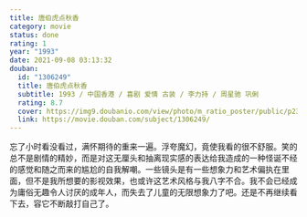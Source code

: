 ```yaml
---
title: 唐伯虎点秋香
category: movie
status: done
rating: 1
year: "1993"
date: 2021-09-08 03:13:32
douban:
  id: "1306249"
  title: 唐伯虎点秋香
  subtitle: 1993 / 中国香港 / 喜剧 爱情 古装 / 李力持 / 周星驰 巩俐
  rating: 8.7
  cover: https://img9.doubanio.com/view/photo/m_ratio_poster/public/p2357915564.jpg
  link: https://movie.douban.com/subject/1306249/
---
```


忘了小时看没看过，满怀期待的重来一遍。浮夸魔幻，竟使我看的很不舒服。笑的总不是剧情的精妙，而是对这无厘头和抽离现实感的表达给我造成的一种怪诞不经的感觉和随之而来的尴尬的自我解嘲。一些镜头是有一些想象力和艺术偏执在里面，但不是我所想要的影视效果，也或许这艺术风格与我八字不合。我不会已经成为庸俗无趣令人讨厌的成年人，而失去了儿童的无限想象力了吧。还是不再继续看下去，容它不断敲打自己了。

